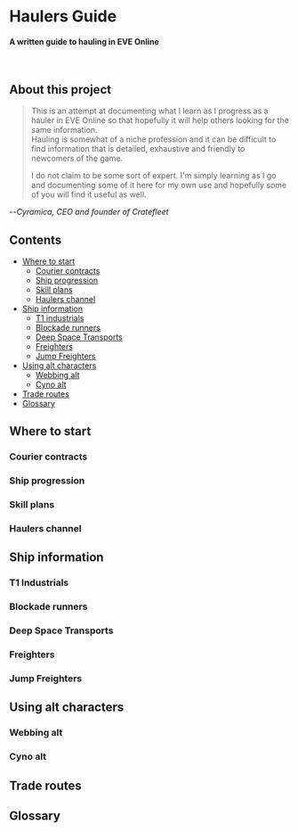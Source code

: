 # Haulers Guide #
#### A written guide to hauling in EVE Online
<br>  

## About this project
>This is an attempt at documenting what I learn as I progress as a hauler in EVE Online so that hopefully it will help others looking for the same information.  
Hauling is somewhat of a niche profession and it can be difficult to find information that is detailed, exhaustive and friendly to newcomers of the game.
>
>I do not claim to be some sort of expert. I'm simply learning as I go and documenting some of it here for my own use and hopefully some of you will find it useful as well.
>
 --<cite>Cyramica, CEO and founder of Cratefleet</cite>


## Contents

- [Where to start](#where-to-stat)
  - [Courier contracts](#finding-contracts)
  - [Ship progression](#ship-progression)
  - [Skill plans](#skill-plans)
  - [Haulers channel](#haulers-channel)
- [Ship information](#ship-information)
  - [T1 industrials](#t1-industrials)
  - [Blockade runners](#blockade-runners)
  - [Deep Space Transports](#deep-space-transports)
  - [Freighters](#freighters)
  - [Jump Freighters](#jump-freighters)
- [Using alt characters](#using-alt-characters)
  - [Webbing alt](#webbing-alt)
  - [Cyno alt](#cyno-alt)
- [Trade routes](#trade-routes)
- [Glossary](#glossary)


## Where to start

### Courier contracts

### Ship progression

### Skill plans

### Haulers channel

## Ship information

### T1 Industrials

### Blockade runners

### Deep Space Transports

### Freighters

### Jump Freighters

## Using alt characters

### Webbing alt

### Cyno alt

## Trade routes

## Glossary

